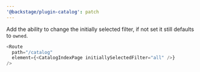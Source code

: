 ```yaml
---
'@backstage/plugin-catalog': patch
---
```


Add the ability to change the initially selected filter, if not set it still defaults to `owned`.

```js
<Route
  path="/catalog"
  element={<CatalogIndexPage initiallySelectedFilter="all" />}
/>
```
